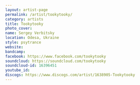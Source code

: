 ```yaml
---
layout: artist-page
permalink: /artist/tookytooky/
category: artists
title: Tookytooky
photo_cover: 
name: Sergey Verbitsky
location: Odesa, Ukraine
style: psytrance
website: 
bandcamp: 
facebook: https://www.facebook.com/tookytooky
soundcloud: https://soundcloud.com/tookytooky
soundcloud-id: 16396451
youtube_id: 
discogs: https://www.discogs.com/artist/1638905-Tookytooky
---
```

